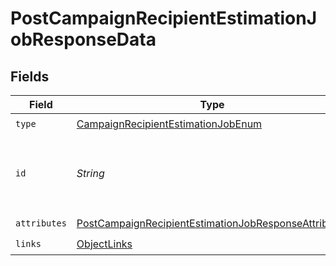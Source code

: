 # PostCampaignRecipientEstimationJobResponseData


## Fields

| Field                                                                                                                                   | Type                                                                                                                                    | Required                                                                                                                                | Description                                                                                                                             | Example                                                                                                                                 |
| --------------------------------------------------------------------------------------------------------------------------------------- | --------------------------------------------------------------------------------------------------------------------------------------- | --------------------------------------------------------------------------------------------------------------------------------------- | --------------------------------------------------------------------------------------------------------------------------------------- | --------------------------------------------------------------------------------------------------------------------------------------- |
| `type`                                                                                                                                  | [CampaignRecipientEstimationJobEnum](../../models/components/CampaignRecipientEstimationJobEnum.md)                                     | :heavy_check_mark:                                                                                                                      | N/A                                                                                                                                     |                                                                                                                                         |
| `id`                                                                                                                                    | *String*                                                                                                                                | :heavy_check_mark:                                                                                                                      | The ID of the campaign used for estimating recipients                                                                                   | 01GMRWDSA0ARTAKE1SFX8JGXAY                                                                                                              |
| `attributes`                                                                                                                            | [PostCampaignRecipientEstimationJobResponseAttributes](../../models/components/PostCampaignRecipientEstimationJobResponseAttributes.md) | :heavy_check_mark:                                                                                                                      | N/A                                                                                                                                     |                                                                                                                                         |
| `links`                                                                                                                                 | [ObjectLinks](../../models/components/ObjectLinks.md)                                                                                   | :heavy_check_mark:                                                                                                                      | N/A                                                                                                                                     |                                                                                                                                         |